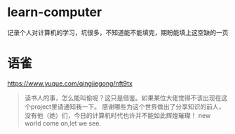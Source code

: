 # learn-computer

记录个人对计算机的学习，坑很多，不知道能不能填完，期盼能填上这空缺的一页
# 语雀
https://www.yuque.com/qingjiegong/nft9tx
> 读书人的事，怎么能叫偷呢？这只是借鉴。如果某位大佬觉得不该出现在这个project里请通知我一下。
> 感谢哪些为这个世界做出了分享知识的前人，没有他（她）们，今日的计算机时代也许并不能如此辉煌璀璨！
> new world come on,let we see.
